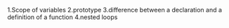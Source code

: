 1.Scope of variables
2.prototype
3.difference between a declaration and a definition of a function
4.nested loops
